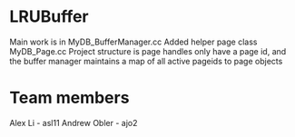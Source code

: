 # LRUBuffer
Main work is in MyDB_BufferManager.cc
Added helper page class MyDB_Page.cc
Project structure is page handles only have a page id, and the buffer manager maintains a map of all active pageids to page objects


# Team members
Alex Li - asl11
Andrew Obler - ajo2


